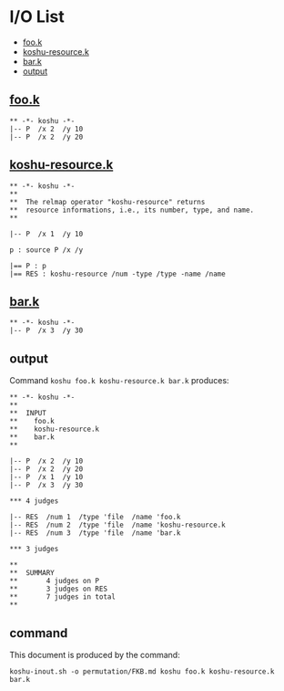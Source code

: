 # I/O List

- [foo.k](#fook)
- [koshu-resource.k](#koshu-resourcek)
- [bar.k](#bark)
- [output](#output)



## [foo.k](foo.k)

```
** -*- koshu -*-
|-- P  /x 2  /y 10
|-- P  /x 2  /y 20
```



## [koshu-resource.k](koshu-resource.k)

```
** -*- koshu -*-
**
**  The relmap operator "koshu-resource" returns
**  resource informations, i.e., its number, type, and name.
**

|-- P  /x 1  /y 10

p : source P /x /y

|== P : p
|== RES : koshu-resource /num -type /type -name /name
```



## [bar.k](bar.k)

```
** -*- koshu -*-
|-- P  /x 3  /y 30
```



## output


Command `koshu foo.k koshu-resource.k bar.k` produces:

```
** -*- koshu -*-
**
**  INPUT
**    foo.k
**    koshu-resource.k
**    bar.k
**

|-- P  /x 2  /y 10
|-- P  /x 2  /y 20
|-- P  /x 1  /y 10
|-- P  /x 3  /y 30

*** 4 judges

|-- RES  /num 1  /type 'file  /name 'foo.k
|-- RES  /num 2  /type 'file  /name 'koshu-resource.k
|-- RES  /num 3  /type 'file  /name 'bar.k

*** 3 judges

**
**  SUMMARY
**       4 judges on P
**       3 judges on RES
**       7 judges in total
**
```



## command

This document is produced by the command:

```
koshu-inout.sh -o permutation/FKB.md koshu foo.k koshu-resource.k bar.k
```
